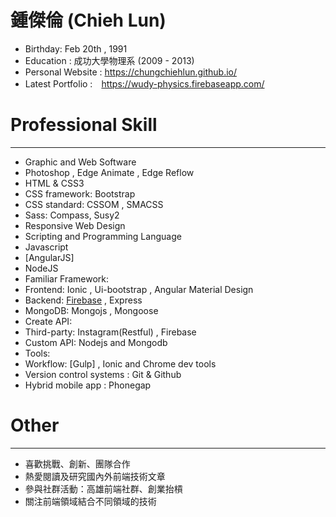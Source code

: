 # 鍾傑倫 (Chieh Lun)

 - Birthday: Feb 20th , 1991
 - Education : 成功大學物理系 (2009 - 2013)
 - Personal Website : https://chungchiehlun.github.io/
 - Latest Portfolio :　https://wudy-physics.firebaseapp.com/

# Professional Skill
***
 - Graphic and Web Software
  - Photoshop , Edge Animate , Edge Reflow
 -  HTML & CSS3
  - CSS framework: Bootstrap
  - CSS standard: CSSOM , SMACSS
  - Sass: Compass, Susy2
  - Responsive Web Design
 - Scripting and Programming Language
  - Javascript
  - [AngularJS]
  - NodeJS
 - Familiar Framework: 
  - Frontend: Ionic , Ui-bootstrap , Angular Material Design
  - Backend: [Firebase](AngularFire) , Express
  - MongoDB: Mongojs , Mongoose
 - Create API:
  - Third-party: Instagram(Restful) , Firebase
  - Custom API: Nodejs and Mongodb
 - Tools:
  - Workflow: [Gulp] , Ionic and Chrome dev tools
  - Version control systems : Git & Github
  - Hybrid mobile app : Phonegap
 
# Other
***
 - 喜歡挑戰、創新、團隊合作
 - 熱愛閱讀及研究國內外前端技術文章
 - 參與社群活動：高雄前端社群、創業抬槓
 - 關注前端領域結合不同領域的技術

